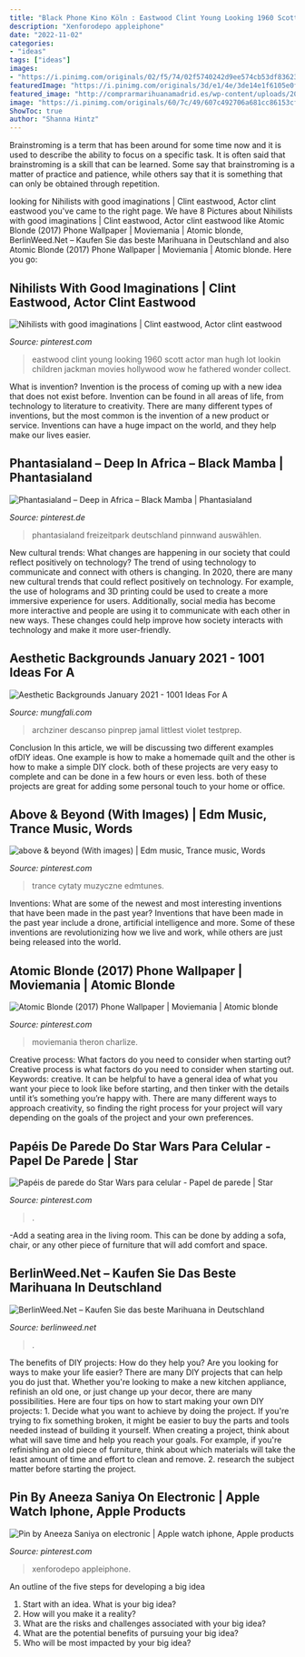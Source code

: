 ```yaml
---
title: "Black Phone Kino Köln : Eastwood Clint Young Looking 1960 Scott Actor Man Hugh Lot Lookin Children Jackman Movies Hollywood Wow He Fathered Wonder Collect"
description: "Xenforodepo appleiphone"
date: "2022-11-02"
categories:
- "ideas"
tags: ["ideas"]
images:
- "https://i.pinimg.com/originals/02/f5/74/02f5740242d9ee574cb53df83623cd60.jpg"
featuredImage: "https://i.pinimg.com/originals/3d/e1/4e/3de14e1f6105e0fe78f6cf16a221cec4.jpg"
featured_image: "http://comprarmarihuanamadrid.es/wp-content/uploads/2021/02/Diseno-sin-titulo-2021-02-18T210021.347.jpg"
image: "https://i.pinimg.com/originals/60/7c/49/607c492706a681cc86153cf38b860cc7.jpg"
ShowToc: true
author: "Shanna Hintz"
---
```



Brainstroming is a term that has been around for some time now and it is used to describe the ability to focus on a specific task. It is often said that brainstroming is a skill that can be learned. Some say that brainstroming is a matter of practice and patience, while others say that it is something that can only be obtained through repetition.

	

		
looking for Nihilists with good imaginations | Clint eastwood, Actor clint eastwood you've came to the right page. We have 8 Pictures about Nihilists with good imaginations | Clint eastwood, Actor clint eastwood like Atomic Blonde (2017) Phone Wallpaper | Moviemania | Atomic blonde, BerlinWeed.Net – Kaufen Sie das beste Marihuana in Deutschland and also Atomic Blonde (2017) Phone Wallpaper | Moviemania | Atomic blonde. Here you go:
		
    
## Nihilists With Good Imaginations | Clint Eastwood, Actor Clint Eastwood

<img loading=lazy src="https://i.pinimg.com/originals/ea/60/97/ea6097a5bc7fd4b6f17bf0bc0e65e28a.jpg" onerror="this.onerror=null;this.src='https://tse3.mm.bing.net/th?id=OIP.4DfNYeYuIA5zX7xmruD7ZQHaJT&amp;pid=15.1';" alt="Nihilists with good imaginations | Clint eastwood, Actor clint eastwood">

_Source: pinterest.com_

>eastwood clint young looking 1960 scott actor man hugh lot lookin children jackman movies hollywood wow he fathered wonder collect. 

	

What is invention?
Invention is the process of coming up with a new idea that does not exist before. Invention can be found in all areas of life, from technology to literature to creativity. There are many different types of inventions, but the most common is the invention of a new product or service. Inventions can have a huge impact on the world, and they help make our lives easier.

    
## Phantasialand – Deep In Africa – Black Mamba | Phantasialand

<img loading=lazy src="https://i.pinimg.com/originals/02/f5/74/02f5740242d9ee574cb53df83623cd60.jpg" onerror="this.onerror=null;this.src='https://tse3.mm.bing.net/th?id=OIP.-d_rVkPQu1JGIDyoU8nZjAHaDZ&amp;pid=15.1';" alt="Phantasialand – Deep in Africa – Black Mamba | Phantasialand">

_Source: pinterest.de_

>phantasialand freizeitpark deutschland pinnwand auswählen. 

	

New cultural trends: What changes are happening in our society that could reflect positively on technology?
The trend of using technology to communicate and connect with others is changing. In 2020, there are many new cultural trends that could reflect positively on technology. For example, the use of holograms and 3D printing could be used to create a more immersive experience for users. Additionally, social media has become more interactive and people are using it to communicate with each other in new ways. These changes could help improve how society interacts with technology and make it more user-friendly.

    
## Aesthetic Backgrounds January 2021 - 1001 Ideas For A

<img loading=lazy src="https://i.pinimg.com/originals/3d/e1/4e/3de14e1f6105e0fe78f6cf16a221cec4.jpg" onerror="this.onerror=null;this.src='https://tse3.mm.bing.net/th?id=OIP.s3bzNHJZRwTO3g7W370wpwHaDt&amp;pid=15.1';" alt="Aesthetic Backgrounds January 2021 - 1001 Ideas For A">

_Source: mungfali.com_

>archziner descanso pinprep jamal littlest violet testprep. 

	

Conclusion
In this article, we will be discussing two different examples ofDIY ideas. One example is how to make a homemade quilt and the other is how to make a simple DIY clock. both of these projects are very easy to complete and can be done in a few hours or even less. both of these projects are great for adding some personal touch to your home or office.

    
## Above &amp; Beyond (With Images) | Edm Music, Trance Music, Words

<img loading=lazy src="https://i.pinimg.com/originals/60/7c/49/607c492706a681cc86153cf38b860cc7.jpg" onerror="this.onerror=null;this.src='https://tse3.mm.bing.net/th?id=OIP.5GFQ71htSWFN7d6SVxfHdgHaHa&amp;pid=15.1';" alt="above &amp; beyond (With images) | Edm music, Trance music, Words">

_Source: pinterest.com_

>trance cytaty muzyczne edmtunes. 

	

Inventions: What are some of the newest and most interesting inventions that have been made in the past year?
Inventions that have been made in the past year include a drone, artificial intelligence and more. Some of these inventions are revolutionizing how we live and work, while others are just being released into the world.

    
## Atomic Blonde (2017) Phone Wallpaper | Moviemania | Atomic Blonde

<img loading=lazy src="https://i.pinimg.com/originals/6f/8d/35/6f8d35d86f4e695692fe64c7e7d3cd66.jpg" onerror="this.onerror=null;this.src='https://tse4.mm.bing.net/th?id=OIP.8cQs99gxd_Osp1DxqHEE2wHaNL&amp;pid=15.1';" alt="Atomic Blonde (2017) Phone Wallpaper | Moviemania | Atomic blonde">

_Source: pinterest.com_

>moviemania theron charlize. 

	

Creative process: What factors do you need to consider when starting out?
Creative process is what factors do you need to consider when starting out. Keywords: creative. It can be helpful to have a general idea of what you want your piece to look like before starting, and then tinker with the details until it’s something you’re happy with. There are many different ways to approach creativity, so finding the right process for your project will vary depending on the goals of the project and your own preferences.

    
## Papéis De Parede Do Star Wars Para Celular - Papel De Parede | Star

<img loading=lazy src="https://i.pinimg.com/736x/dd/58/4d/dd584d166fcbce9bb3f559fa569b6700.jpg" onerror="this.onerror=null;this.src='https://tse1.mm.bing.net/th?id=OIP.-5lpP4Yi0whWMs13MaxhOgHaNK&amp;pid=15.1';" alt="Papéis de parede do Star Wars para celular - Papel de parede | Star">

_Source: pinterest.com_

>. 

	

-Add a seating area in the living room. This can be done by adding a sofa, chair, or any other piece of furniture that will add comfort and space.

    
## BerlinWeed.Net – Kaufen Sie Das Beste Marihuana In Deutschland

<img loading=lazy src="http://comprarmarihuanamadrid.es/wp-content/uploads/2021/02/Diseno-sin-titulo-2021-02-18T210021.347.jpg" onerror="this.onerror=null;this.src='https://tse1.mm.bing.net/th?id=OIP.XoZqVy9axAbYWpfYaTmf9AAAAA&amp;pid=15.1';" alt="BerlinWeed.Net – Kaufen Sie das beste Marihuana in Deutschland">

_Source: berlinweed.net_

>. 

	

The benefits of DIY projects: How do they help you?
Are you looking for ways to make your life easier? There are many DIY projects that can help you do just that. Whether you're looking to make a new kitchen appliance, refinish an old one, or just change up your decor, there are many possibilities. Here are four tips on how to start making your own DIY projects: 1. Decide what you want to achieve by doing the project. If you're trying to fix something broken, it might be easier to buy the parts and tools needed instead of building it yourself. When creating a project, think about what will save time and help you reach your goals. For example, if you're refinishing an old piece of furniture, think about which materials will take the least amount of time and effort to clean and remove. 2. research the subject matter before starting the project.

    
## Pin By Aneeza Saniya On Electronic | Apple Watch Iphone, Apple Products

<img loading=lazy src="https://i.pinimg.com/originals/3e/2a/be/3e2abe7b94f53b41b846a06bed1b558d.jpg" onerror="this.onerror=null;this.src='https://tse3.mm.bing.net/th?id=OIP.NuLZ7yUNMhRXexHqy-FCTQHaHa&amp;pid=15.1';" alt="Pin by Aneeza Saniya on electronic | Apple watch iphone, Apple products">

_Source: pinterest.com_

>xenforodepo appleiphone. 

	

An outline of the five steps for developing a big idea
1. Start with an idea. What is your big idea?
2. How will you make it a reality?
3. What are the risks and challenges associated with your big idea?
4. What are the potential benefits of pursuing your big idea?
5. Who will be most impacted by your big idea?

